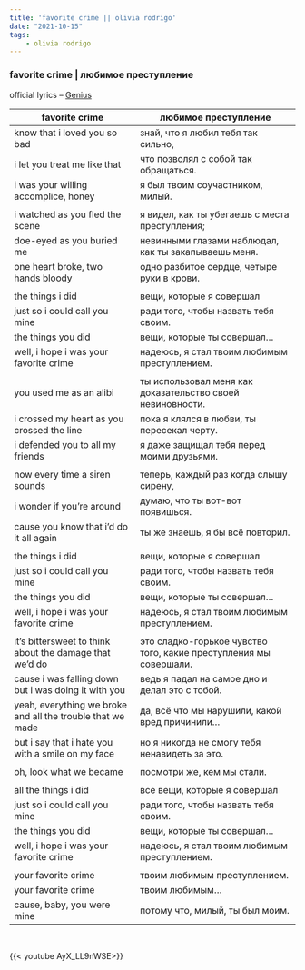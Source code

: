 ```yaml
---
title: 'favorite crime || olivia rodrigo'
date: "2021-10-15"
tags:
    - olivia rodrigo
---
```


### favorite crime | любимое преступление

official lyrics – [Genius](https://genius.com/Olivia-rodrigo-favorite-crime-lyrics)

favorite crime | любимое преступление
--|--
know that i loved you so bad | знай, что я любил тебя так сильно,
i let you treat me like that | что позволял с собой так обращаться.
i was your willing accomplice, honey | я был твоим соучастником, милый.
|||
i watched as you fled the scene | я видел, как ты убегаешь с места преступления;
doe-eyed as you buried me | невинными глазами наблюдал, как ты закапываешь меня.
one heart broke, two hands bloody | одно разбитое сердце, четыре руки в крови.
|||
the things i did | вещи, которые я совершал
just so i could call you mine | ради того, чтобы назвать тебя своим.
the things you did | вещи, которые ты совершал…
well, i hope i was your favorite crime | надеюсь, я стал твоим любимым преступлением.
|||
you used me as an alibi | ты использовал меня как доказательство своей невиновности.
i crossed my heart as you crossed the line | пока я клялся в любви, ты пересекал черту.
i defended you to all my friends | я даже защищал тебя перед моими друзьями.
|||
now every time a siren sounds | теперь, каждый раз когда слышу сирену,
i wonder if you’re around | думаю, что ты вот-вот появишься.
cause you know that i’d do it all again | ты же знаешь, я бы всё повторил.
|||
the things i did | вещи, которые я совершал
just so i could call you mine | ради того, чтобы назвать тебя своим.
the things you did | вещи, которые ты совершал…
well, i hope i was your favorite crime | надеюсь, я стал твоим любимым преступлением.
|||
it’s bittersweet to think about the damage that we’d do | это сладко-горькое чувство того, какие преступления мы совершали.
cause i was falling down but i was doing it with you | ведь я падал на самое дно и делал это с тобой.
yeah, everything we broke and all the trouble that we made | да, всё что мы нарушили, какой вред причинили…
but i say that i hate you with a smile on my face | но я никогда не смогу тебя ненавидеть за это.
|||
oh, look what we became | посмотри же, кем мы стали.
|||
all the things i did | все вещи, которые я совершал
just so i could call you mine | ради того, чтобы назвать тебя своим.
the things you did | вещи, которые ты совершал…
well, i hope i was your favorite crime | надеюсь, я стал твоим любимым преступлением.
|||
your favorite crime | твоим любимым преступлением.
your favorite crime | твоим любимым…
cause, baby, you were mine | потому что, милый, ты был моим.

<br>

{{< youtube AyX_LL9nWSE>}}